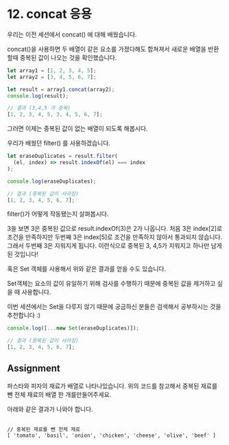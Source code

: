 # 12. concat 응용

우리는 이전 세션에서 concat() 에 대해 배웠습니다.

concat()을 사용하면 두 배열이 같은 요소를 가졌다해도 합쳐져서 새로운 배열을 반환할때 중복된 값이 나오는 것을 확인했습니다.

```js
let array1 = [1, 2, 3, 4, 5];
let array2 = [3, 4, 5, 6, 7];

let result = array1.concat(array2);
console.log(result);

// 결과 (3,4,5 가 중복)
[1, 2, 3, 4, 5, 3, 4, 5, 6, 7];
```

그러면 이제는 중복된 값이 없는 배열이 되도록 해봅시다.

우리가 배웠던 filter() 를 사용하겠습니다.

```js
let eraseDuplicates = result.filter(
  (el, index) => result.indexOf(el) === index
);

console.log(eraseDuplicates);

// 결과 (중복된 값이 사라짐)
[1, 2, 3, 4, 5, 6, 7];
```

filter()가 어떻게 작동됐는지 살펴봅시다.

3을 보면 3은 중복된 값으로 result.indexOf(3)은 2가 나옵니다. 처음 3은 index[2]로 조건을 만족하지만 두번째 3은 index[5]로 조건을 만족하지 않아서 통과되지 않습니다. 그래서 두번째 3은 지워지게 됩니다. 이런식으로 중복된 3, 4,5가 지워지고 하나만 남게된 것입니다!

혹은 Set 객체를 사용해서 위와 같은 결과를 얻을 수도 있습니다.

Set객체는 요소의 값이 유일하기 위해 검사를 수행하기 때문에 중복된 값을 제거하고 싶을 때 사용합니다.

이번 세션에서는 Set을 다루지 않기 때문에 궁금하신 분들은 검색해서 공부하시는 것을 추천합니다 :)

```js
console.log([...new Set(eraseDuplicates)]);

// 결과 (중복된 값이 사라짐)
[1, 2, 3, 4, 5, 6, 7];
```

## Assignment

파스타와 피자의 재료가 배열로 나타나있습니다. 위의 코드를 참고해서 중복된 재료를 뺀 전체 재료의 배열 한 개를만들어주세요.

아래와 같은 결과가 나와야 합니다.

```

// 중복된 재료를 뺀 전체 재료
[ 'tomato', 'basil', 'onion', 'chicken', 'cheese', 'olive', 'beef' ]

```
